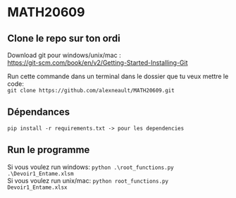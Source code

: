 # MATH20609

## Clone le repo sur ton ordi
Download git pour windows/unix/mac :  
https://git-scm.com/book/en/v2/Getting-Started-Installing-Git  

Run cette commande dans un terminal dans le dossier que tu veux mettre le code:  
`git clone https://github.com/alexneault/MATH20609.git`

## Dépendances
`pip install -r requirements.txt -> pour les dependencies`
## Run le programme
Si vous voulez run windows: `python .\root_functions.py .\Devoir1_Entame.xlsm` \
Si vous voulez run unix/mac: `python root_functions.py Devoir1_Entame.xlsx`
